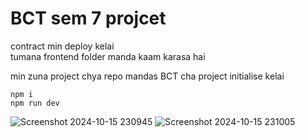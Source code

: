# BCT sem 7 projcet

contract min deploy kelai <br />
tumana frontend folder manda kaam karasa hai <br />

min zuna project chya repo mandas BCT cha project initialise kelai <br/>

```shell
npm i
npm run dev
```

![Screenshot 2024-10-15 230945](https://github.com/user-attachments/assets/db1987fc-7ccb-4da8-929e-bf9bc5afa8ec)
![Screenshot 2024-10-15 231005](https://github.com/user-attachments/assets/cf134bff-b7f2-43c8-808c-5d753d5070e0)
